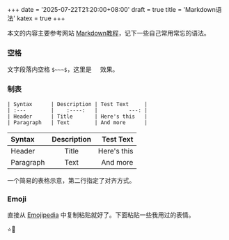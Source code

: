 +++
date = '2025-07-22T21:20:00+08:00'
draft = true
title = 'Markdown语法'
katex = true
+++

本文的内容主要参考网站 [Markdown教程](https://markdown.com.cn/)，记下一些自己常用常忘的语法。

### 空格

文字段落内空格 ```$~~~$```，这里是 $~~~$ 效果。

### 制表

```
| Syntax      | Description | Test Text     |
| :---        |    :----:   |          ---: |
| Header      | Title       | Here's this   |
| Paragraph   | Text        | And more      |
```

| Syntax      | Description | Test Text     |
| :---        |    :----:   |          ---: |
| Header      | Title       | Here's this   |
| Paragraph   | Text        | And more      |

一个简易的表格示意，第二行指定了对齐方式。

### Emoji

直接从 [Emojipedia](https://emojipedia.org/) 中复制粘贴就好了。下面粘贴一些我用过的表情。

⭐🥰